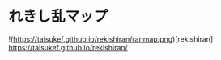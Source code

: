 # れきし乱マップ
!(https://taisukef.github.io/rekishiran/ranmap.png)[rekishiran]  
https://taisukef.github.io/rekishiran/  

